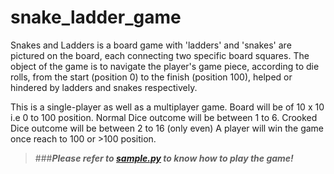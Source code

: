 # snake_ladder_game
Snakes and Ladders is a board game with 'ladders' and 'snakes' are pictured on the board, each connecting two specific board squares. The object of the game is to navigate the player's game piece, according to die rolls, from the start (position 0) to the finish (position 100), helped or hindered by ladders and snakes respectively.

This is a single-player as well as a multiplayer game.
Board will be of 10 x 10  i.e 0 to 100 position.
Normal Dice outcome will be between 1 to 6. Crooked Dice outcome will be between 2 to 16 (only even)
A player will win the game once reach to 100 or >100 position.

>###***Please refer to [sample.py](https://github.com/bhagyashrishitole/snake_ladder_game/blob/master/sample.py) to know how to play the game!***
 
